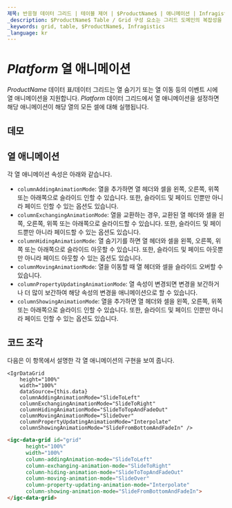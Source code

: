 ```yaml
---
제목: 반응형 데이터 그리드 | 테이블 제어 | $ProductName$ | 애니메이션 | Infragistics
_description: $ProductName$ Table / Grid 구성 요소는 그리드 도메인의 복잡성을 관리 가능한 API로 단순화하여 사용자가 데이터 컬렉션을 바인딩 할 수 있도록합니다.
_keywords: grid, table, $ProductName$, Infragistics
_language: kr
---
```


# $Platform$ 열 애니메이션

$ProductName$ 데이터 표/데이터 그리드는 열 숨기기 또는 열 이동 등의 이벤트 시에 열 애니메이션을 지원합니다.  $Platform$ 데이터 그리드에서 열 애니메이션을 설정하면 해당 애니메이션이 해당 열의 모든 셀에 대해 실행됩니다.

## 데모


<code-view style="height: 600px"
           data-demos-base-url="{environment:dvDemosBaseUrl}"
           iframe-src="{environment:dvDemosBaseUrl}/grids/data-grid-column-animation"
           github-src="grids/data-grid/column-animation">
</code-view>

<div class="divider--half"></div>

## 열 애니메이션

각 열 애니메이션 속성은 아래와 같습니다.

- `columnAddingAnimationMode`: 열을 추가하면 열 헤더와 셀을 왼쪽, 오른쪽, 위쪽 또는 아래쪽으로 슬라이드 인할 수 있습니다. 또한, 슬라이드 및 페이드 인뿐만 아니라 페이드 인할 수 있는 옵션도 있습니다.
- `columnExchangingAnimationMode`: 열을 교환하는 경우, 교환된 열 헤더와 셀을 왼쪽, 오른쪽, 위쪽 또는 아래쪽으로 슬라이드할 수 있습니다. 또한, 슬라이드 및 페이드뿐만 아니라 페이드할 수 있는 옵션도 있습니다.
- `columnHidingAnimationMode`: 열 숨기기를 하면 열 헤더와 셀을 왼쪽, 오른쪽, 위쪽 또는 아래쪽으로 슬라이드 아웃할 수 있습니다. 또한, 슬라이드 및 페이드 아웃뿐만 아니라 페이드 아웃할 수 있는 옵션도 있습니다.
- `columnMovingAnimationMode`: 열을 이동할 때 열 헤더와 셀을 슬라이드 오버할 수 있습니다.
- `columnPropertyUpdatingAnimationMode`: 열 속성이 변경되면 변경을 보간하거나 더 많이 보간하여 해당 속성의 변경을 애니메이션으로 할 수 있습니다.
- `columnShowingAnimationMode`: 열을 추가하면 열 헤더와 셀을 왼쪽, 오른쪽, 위쪽 또는 아래쪽으로 슬라이드 인할 수 있습니다. 또한, 슬라이드 및 페이드 인뿐만 아니라 페이드 인할 수 있는 옵션도 있습니다.

## 코드 조각

다음은 이 항목에서 설명한 각 열 애니메이션의 구현을 보여 줍니다.

```tsx
<IgrDataGrid
    height="100%"
    width="100%"
    dataSource={this.data}
    columnAddingAnimationMode="SlideToLeft"
    columnExchangingAnimationMode="SlideToRight"
    columnHidingAnimationMode="SlideToTopAndFadeOut"
    columnMovingAnimationMode="SlideOver"
    columnPropertyUpdatingAnimationMode="Interpolate"
    columnShowingAnimationMode="SlideFromBottomAndFadeIn" />
```

```html
<igc-data-grid id="grid"
      height="100%"
      width="100%"
      column-addingAnimation-mode="SlideToLeft"
      column-exchanging-animation-mode="SlideToRight"
      column-hiding-animation-mode="SlideToTopAndFadeOut"
      column-moving-animation-mode="SlideOver"
      column-property-updating-animation-mode="Interpolate"
      column-showing-animation-mode="SlideFromBottomAndFadeIn">
</igc-data-grid>
```